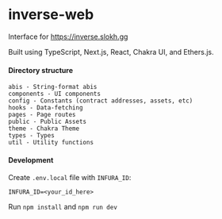 # inverse-web

Interface for https://inverse.slokh.gg

Built using TypeScript, Next.js, React, Chakra UI, and Ethers.js.


#### Directory structure
```
abis - String-format abis
components - UI components
config - Constants (contract addresses, assets, etc)
hooks - Data-fetching
pages - Page routes
public - Public Assets
theme - Chakra Theme
types - Types
util - Utility functions
```

#### Development

Create `.env.local` file with `INFURA_ID`:

```
INFURA_ID=<your_id_here>
```

Run `npm install` and `npm run dev`

